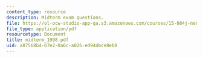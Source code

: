 ```yaml
---
content_type: resource
description: Midterm exam questions.
file: https://ol-ocw-studio-app-qa.s3.amazonaws.com/courses/15-084j-nonlinear-programming-spring-2004/a87568b467e20a6ca026ed944bce8eb9_midterm_1998.pdf
file_type: application/pdf
resourcetype: Document
title: midterm_1998.pdf
uid: a87568b4-67e2-0a6c-a026-ed944bce8eb9
---
```

